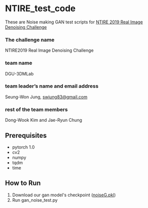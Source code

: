 NTIRE_test_code
=============
These are Noise making GAN test scripts for [NTIRE 2019 Real Image Denoising Challenge](https://competitions.codalab.org/competitions/21258)  

### The challenge name  
NTIRE2019 Real Image Denoising Challenge  

### team name  
DGU-3DMLab  

### team leader’s name and email address   
Seung-Won Jung, swjung83@gmail.com  

### rest of the team members  
Dong-Wook Kim and Jae-Ryun Chung  

Prerequisites  
-------------
* pytorch 1.0  
* cv2  
* numpy  
* tqdm  
* time  

How to Run
-------------
1. Download our gan model's checkpoint ([noiseG.pkl](https://drive.google.com/open?id=1wVOnzADw2paY-CUztQwKX5bbtSv5jzWA))
2. Run gan_noise_test.py  

